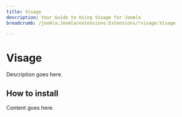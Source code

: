 ```yaml
---
title: Visage
description: Your Guide to Using Visage for Joomla
breadcrumb: /joomla:Joomla/extensions:Extensions/!visage:Visage

---
```


Visage
======
Description goes here.


How to install
--------------
Content goes here.
